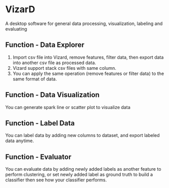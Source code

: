 # VizarD
A desktop software for general data processing, visualization, labeling and evaluating

## Function - Data Explorer
1. Import csv file into Vizard, remove features, filter data, then export data into another csv file as processed data.<br>
2. Vizard support stack csv files with same column.<br>
3. You can apply the same operation (remove features or filter data) to the same format of data.

## Function - Data Visualization
You can generate spark line or scatter plot to visualize data <br>

## Function - Label Data
You can label data by adding new columns to dataset, and export labeled data anytime.<br>

## Function - Evaluator
You can evaluate data by adding newly added labels as another feature to perform clustering, or set newly added label as ground truth to build a classifier then see how your classifier performs.
